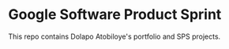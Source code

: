 # Google Software Product Sprint

This repo contains Dolapo Atobiloye's portfolio and SPS projects.
